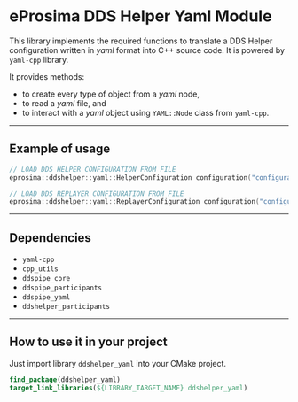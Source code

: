 # eProsima DDS Helper Yaml Module

This library implements the required functions to translate a DDS Helper configuration written in *yaml*
format into C++ source code.
It is powered by `yaml-cpp` library.

It provides methods:

- to create every type of object from a *yaml* node,
- to read a *yaml* file, and
- to interact with a *yaml* object using `YAML::Node` class from `yaml-cpp`.

---

## Example of usage

```cpp
// LOAD DDS HELPER CONFIGURATION FROM FILE
eprosima::ddshelper::yaml::HelperConfiguration configuration("configuration.yaml");

// LOAD DDS REPLAYER CONFIGURATION FROM FILE
eprosima::ddshelper::yaml::ReplayerConfiguration configuration("configuration.yaml");
```

---

## Dependencies

* `yaml-cpp`
* `cpp_utils`
* `ddspipe_core`
* `ddspipe_participants`
* `ddspipe_yaml`
* `ddshelper_participants`

---

## How to use it in your project

Just import library `ddshelper_yaml` into your CMake project.

```cmake
find_package(ddshelper_yaml)
target_link_libraries(${LIBRARY_TARGET_NAME} ddshelper_yaml)
```
